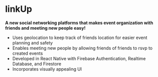 # linkUp

<b>A new social networking platforms that makes event organization with friends and meeting new people easy!</b>

<ul>
<li>Uses geolocation to keep track of friends location for easier event planning and safety</li>
<li>Enables meeting new people by allowing friends of friends to rsvp to created events</li>
<li>Developed in React Native with Firebase Authentication, Realtime Database, and Firestore</li>
<li>Incorporates visually appealing UI</li>
</ul>
